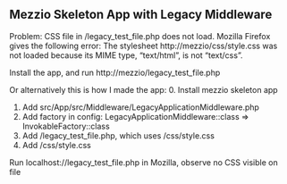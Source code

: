 ## Mezzio Skeleton App with Legacy Middleware

Problem:
CSS file in /legacy_test_file.php does not load.
Mozilla Firefox gives the following error: The stylesheet http://mezzio/css/style.css was not loaded because its MIME type, “text/html”, is not “text/css”.


Install the app, and run http://mezzio/legacy_test_file.php

Or alternatively this is how I made the app:
0. Install mezzio skeleton app
1. Add src/App/src/Middleware/LegacyApplicationMiddleware.php
2. Add factory in config: LegacyApplicationMiddleware::class => InvokableFactory::class
3. Add /legacy_test_file.php, which uses /css/style.css
4. Add /css/style.css

Run localhost://legacy_test_file.php in Mozilla, observe no CSS visible on file



